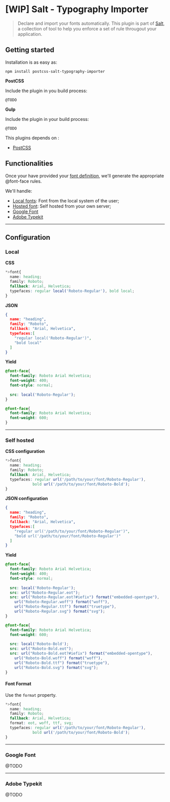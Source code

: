 # [WIP] Salt - Typography Importer

> Declare and import your fonts automatically. This plugin is part of [Salt](https://github.com/alexandremasy/salt), a collection of tool to help you enforce a set of rule througout your application.



## Getting started

Installation is as easy as:

```shell
npm install postcss-salt-typography-importer
```



**PostCSS**

Include the plugin in you build process:

```
@TODO

```

**Gulp**

Include the plugin in your build process:

```
@TODO
```



This plugins depends on :

- [PostCSS](https://github.com/postcss/postcss)





## Functionalities

Once your have provided your [font definition](https://github.com/alexandremasy/postcss-salt-typography#configuration), we'll generate the appropriate @font-face rules.

We'll handle:

- [Local fonts](#local): Font from the local system of the user;
- [Hosted font](#self-hosted): Self hosted from your own server;
- [Google Font](#google-font)
- [Adobe Typekit](#adobe-typekit)

------



## Configuration

### Local

**CSS**

```css
*>font{
  name: heading;
  family: Roboto;
  fallback: Arial, Helvetica;
  typefaces: regular local('Roboto-Regular'), bold local;
}
```



**JSON**

```json
{
  name: "heading",
  family: "Roboto",
  fallback: "Arial, Helvetica",
  typefaces:[
    "regular local('Roboto-Regular')",
    "bold local"
  ]
}
```



**Yield**

```css
@font-face{
  font-family: Roboto Arial Helvetica;
  font-weight: 400;
  font-style: normal;
  
  src: local('Roboto-Regular');
}

@font-face{
  font-family: Roboto Arial Helvetica;
  font-weight: 600;
}
```



------



### Self hosted

**CSS configuration** 

```css
*>font{
  name: heading;
  family: Roboto;
  fallback: Arial, Helvetica;
  typefaces: regular url('/path/to/your/font/Roboto-Regular'), 
    		bold url('/path/to/your/font/Roboto-Bold');
}
```



**JSON configuration**

```json
{
  name: "heading",
  family: "Roboto",
  fallback: "Arial, Helvetica",
  typefaces:[
    "regular url('/path/to/your/font/Roboto-Regular')",
    "bold url('/path/to/your/font/Roboto-Regular')"
  ]
}
```



**Yield**

```css
@font-face{
  font-family: Roboto Arial Helvetica;
  font-weight: 400;
  font-style: normal;
  
  src: local('Roboto-Regular');
  src: url("Roboto-Regular.eot");
  src: url("Roboto-Regular.eot?#iefix") format("embedded-opentype"),
    url("Roboto-Regular.woff") format("woff"),
    url("Roboto-Regular.ttf") format("truetype"),
    url("Roboto-Regular.svg") format("svg");
}

@font-face{
  font-family: Roboto Arial Helvetica;
  font-weight: 600;
  
  src: local('Roboto-Bold');
  src: url("Roboto-Bold.eot");
  src: url("Roboto-Bold.eot?#iefix") format("embedded-opentype"),
    url("Roboto-Bold.woff") format("woff"),
    url("Roboto-Bold.ttf") format("truetype"),
    url("Roboto-Bold.svg") format("svg");
}
```



#### Font Format

Use the `format` property.

```css
*>font{
  name: heading;
  family: Roboto;
  fallback: Arial, Helvetica;
  format: eot, woff, ttf, svg;
  typefaces: regular url('/path/to/your/font/Roboto-Regular'), 
    		bold url('/path/to/your/font/Roboto-Bold');
}
```





------



### Google Font

@TODO



------



### Adobe Typekit

@TODO
